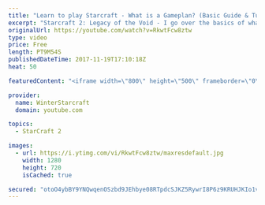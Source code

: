 ```yaml
---
title: "Learn to play Starcraft - What is a Gameplan? (Basic Guide & Tutorial)"
excerpt: "Starcraft 2: Legacy of the Void - I go over the basics of what a gameplan in starcraft 2 is and how to put one together.  Note this is not a guide on WHAT gameplan you should be using as each race!"
originalUrl: https://youtube.com/watch?v=RkwtFcw8ztw
type: video
price: Free
length: PT9M54S
publishedDateTime: 2017-11-19T17:10:18Z
heat: 50

featuredContent: "<iframe width=\"800\" height=\"500\" frameborder=\"0\" src=\"https://www.youtube.com/embed/RkwtFcw8ztw\" allow=\"accelerometer; autoplay; encrypted-media; gyroscope; picture-in-picture\" allowfullscreen></iframe>"

provider:
  name: WinterStarcraft
  domain: youtube.com

topics:
  - StarCraft 2

images:
  - url: https://i.ytimg.com/vi/RkwtFcw8ztw/maxresdefault.jpg
    width: 1280
    height: 720
    isCached: true

secured: "otoO4ybBY9YNQwqenOSzbd9JEhbye08RTpdcSJKZ5RywrI8P6z9KRUHJKIo1vTZ1y3QbipPyLTb2WXsnRbpRWytoBl6+MORZjol4fkMp8qIYdyvwwyFVfaocMmNRWpVYnDhWsEbWHWjwVtiauhOkqAYyiSIWtzMOAmMBBShD5l+EIxpPiGdfVpx7yOehLwyhBmgCWt35WJdY4b/GXN8iTQ6AKu75Y1xyHASE6aoQH8SHHaeBn/aEUnkbGxdwqozrgX64VJuwjzIMYZttb9nu/rSMfSPTAlzHMnnuL8+jTZWfQr5Q/ilbjbfZqNzdoeN+y5626yLdfmokt6YkgRygSj2Tb+Gi1Uz7eixE6wP6gyPPh2vuzXYIe2O+rcfoLy4cUmswFLmeHs+AvLKV9CU1oLXnxDTkwBQl32DxZzlcxDM=;bt1EbaLa1M+4EDb8FprzUg=="
---
```



